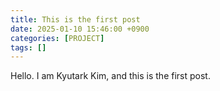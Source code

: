 ```yaml
---
title: This is the first post
date: 2025-01-10 15:46:00 +0900
categories: [PROJECT]
tags: []
---
```


Hello.
I am Kyutark Kim, and this is the first post.
